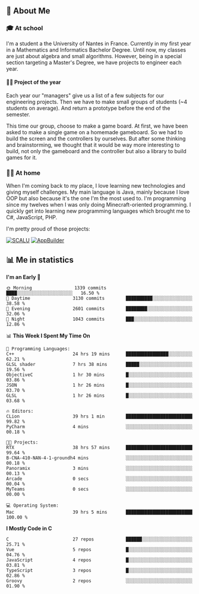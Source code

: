 ## 👀 About Me

### 🎓 At school

I'm a student a the University of Nantes in France. Currently in my first year in a Mathematics and Informatics Bachelor Degree. Until now, my classes are just about algebra and small algorithms. However, being in a special section targeting a Master's Degree, we have projects to engineer each year. 

#### 🔧🔬 Project of the year

Each year our "managers" give us a list of a few subjects for our engineering projects. Then we have to make small groups of students (~4 students on average). And return a prototype before the end of the semester.

This time our group, choose to make a game board. At first, we have been asked to make a single game on a homemade gameboard. So we had to build the screen and the controllers by ourselves. 
But after some thinking and brainstorming, we thought that it would be way more interesting to build, not only the gameboard and the controller but also a library to build games for it.

### 👨‍💻 At home

When I'm coming back to my place, I love learning new technologies and giving myself challenges. My main language is Java, mainly because I love OOP but also because it's the one I'm the most used to. I'm programming since my twelves when I was only doing Minecraft-oriented programming.  I quickly get into learning new programming languages which brought me to C#, JavaScript, PHP. 

I'm pretty proud of those projects:

[![SCALU](https://github-readme-stats.vercel.app/api/pin?username=renardfute&repo=SCALU)](https://github.com/renardfute/scalu)
[![AppBuilder](https://github-readme-stats.vercel.app/api/pin?username=pulsedev2&repo=AppBuilder)](https://github.com/pulsedev2/AppBuilder)

## 📊 Me in statistics
<!--START_SECTION:waka-->
**I'm an Early 🐤** 

```text
🌞 Morning                1339 commits        ████░░░░░░░░░░░░░░░░░░░░░   16.50 % 
🌆 Daytime                3130 commits        ██████████░░░░░░░░░░░░░░░   38.58 % 
🌃 Evening                2601 commits        ████████░░░░░░░░░░░░░░░░░   32.06 % 
🌙 Night                  1043 commits        ███░░░░░░░░░░░░░░░░░░░░░░   12.86 % 
```


📊 **This Week I Spent My Time On** 

```text
💬 Programming Languages: 
C++                      24 hrs 19 mins      ████████████████░░░░░░░░░   62.21 % 
GLSL shader              7 hrs 38 mins       █████░░░░░░░░░░░░░░░░░░░░   19.56 % 
ObjectiveC               1 hr 30 mins        █░░░░░░░░░░░░░░░░░░░░░░░░   03.86 % 
JSON                     1 hr 26 mins        █░░░░░░░░░░░░░░░░░░░░░░░░   03.70 % 
GLSL                     1 hr 26 mins        █░░░░░░░░░░░░░░░░░░░░░░░░   03.68 % 

🔥 Editors: 
CLion                    39 hrs 1 min        █████████████████████████   99.82 % 
PyCharm                  4 mins              ░░░░░░░░░░░░░░░░░░░░░░░░░   00.18 % 

🐱‍💻 Projects: 
RTX                      38 hrs 57 mins      █████████████████████████   99.64 % 
B-CNA-410-NAN-4-1-groundh4 mins              ░░░░░░░░░░░░░░░░░░░░░░░░░   00.18 % 
Panoramix                3 mins              ░░░░░░░░░░░░░░░░░░░░░░░░░   00.13 % 
Arcade                   0 secs              ░░░░░░░░░░░░░░░░░░░░░░░░░   00.04 % 
MyTeams                  0 secs              ░░░░░░░░░░░░░░░░░░░░░░░░░   00.00 % 

💻 Operating System: 
Mac                      39 hrs 5 mins       █████████████████████████   100.00 % 
```

**I Mostly Code in C** 

```text
C                        27 repos            ██████░░░░░░░░░░░░░░░░░░░   25.71 % 
Vue                      5 repos             █░░░░░░░░░░░░░░░░░░░░░░░░   04.76 % 
JavaScript               4 repos             █░░░░░░░░░░░░░░░░░░░░░░░░   03.81 % 
TypeScript               3 repos             █░░░░░░░░░░░░░░░░░░░░░░░░   02.86 % 
Groovy                   2 repos             ░░░░░░░░░░░░░░░░░░░░░░░░░   01.90 % 
```




<!--END_SECTION:waka-->
